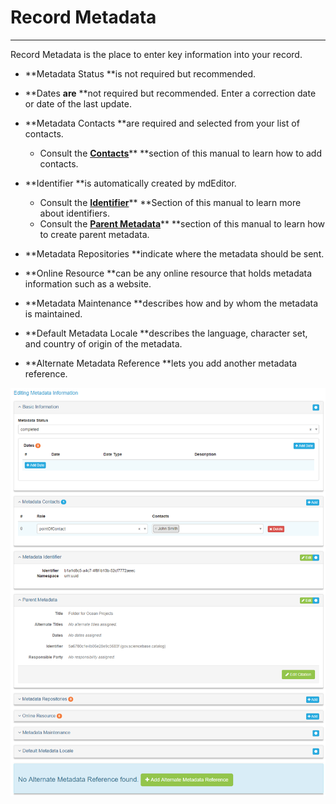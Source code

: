 # Record Metadata

---

Record Metadata is the place to enter key information into your record.

* **Metadata Status **is not required but recommended.
* **Dates **are** **not required but recommended. Enter a correction date or date of the last update.
* **Metadata Contacts **are required and selected from your list of contacts. 
  * Consult the [**Contacts**](/contacts.md)** **section of this manual to learn how to add contacts.
* **Identifier **is automatically created by mdEditor.
  * Consult the [**Identifier**](/record/edit/metadata/parent-metadata/identifier.md)** **Section of this manual to learn more about identifiers. 
  * Consult the [**Parent Metadata**](/record/edit/metadata/parent-metadata.md)** **section of this manual to learn how to create parent metadata.
* **Metadata Repositories **indicate where the metadata should be sent.
* **Online Resource **can be any online resource that holds metadata information such as a website.
* **Metadata Maintenance **describes how and by whom the metadata is maintained.
* **Default Metadata Locale **describes the language, character set, and country of origin of the metadata.

* **Alternate Metadata Reference **lets you add another metadata reference.

![](/assets/metadata_window.png)

